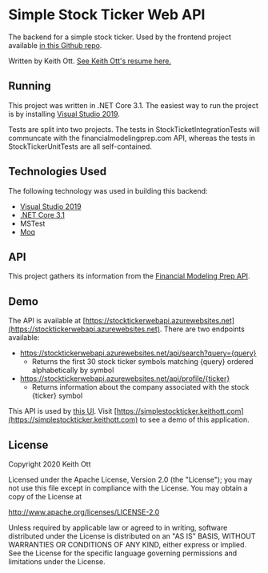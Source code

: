 # Simple Stock Ticker Web API

The backend for a simple stock ticker.  Used by the frontend project available [in this Github repo](https://github.com/ducttape12/StockTickerUI).

Written by Keith Ott.  [See Keith Ott's resume here.](https://simplestockticker.keithott.com/ott-keith-resume-2020.pdf)

## Running

This project was written in .NET Core 3.1.  The easiest way to run the project is by installing [Visual Studio 2019](https://visualstudio.microsoft.com/vs/).

Tests are split into two projects.  The tests in StockTicketIntegrationTests will communcate with the financialmodelingprep.com API, whereas the tests in StockTickerUnitTests are all self-contained.

## Technologies Used

The following technology was used in building this backend:

* [Visual Studio 2019](https://visualstudio.microsoft.com/vs/)
* [.NET Core 3.1](https://dotnet.microsoft.com/)
* MSTest
* [Moq](https://github.com/moq/moq4)

## API

This project gathers its information from the [Financial Modeling Prep API](https://financialmodelingprep.com/developer/docs/).

## Demo

The API is available at [https://stocktickerwebapi.azurewebsites.net](https://stocktickerwebapi.azurewebsites.net).  There are two endpoints available:

* https://stocktickerwebapi.azurewebsites.net/api/search?query={query}
  * Returns the first 30 stock ticker symbols matching {query} ordered alphabetically by symbol
* https://stocktickerwebapi.azurewebsites.net/api/profile/{ticker}
  * Returns information about the company associated with the stock {ticker} symbol

This API is used by [this UI](https://github.com/ducttape12/StockTickerUI).  Visit [https://simplestockticker.keithott.com](https://simplestockticker.keithott.com) to see a demo of this application.

## License

Copyright 2020 Keith Ott

Licensed under the Apache License, Version 2.0 (the "License"); you may not use this file except in compliance with the License. You may obtain a copy of the License at

http://www.apache.org/licenses/LICENSE-2.0

Unless required by applicable law or agreed to in writing, software distributed under the License is distributed on an "AS IS" BASIS, WITHOUT WARRANTIES OR CONDITIONS OF ANY KIND, either express or implied. See the License for the specific language governing permissions and limitations under the License.